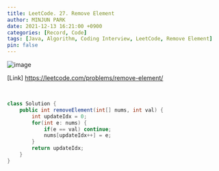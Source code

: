 ```yaml
---
title: LeetCode. 27. Remove Element
author: MINJUN PARK
date: 2021-12-13 16:21:00 +0900
categories: [Record, Code]
tags: [Java, Algorithm, Coding Interview, LeetCode, Remove Element]
pin: false
---
```


![image](https://user-images.githubusercontent.com/55131164/145843098-f3480717-ea9a-42a5-8bae-615cdbf3e224.png)

[Link] <https://leetcode.com/problems/remove-element/>

<br>

```java
class Solution {
    public int removeElement(int[] nums, int val) {
        int updateIdx = 0;
        for(int e: nums) {
            if(e == val) continue;
            nums[updateIdx++] = e;
        }
        return updateIdx;
    }
}
```
